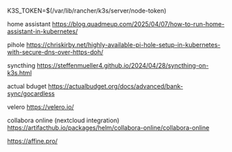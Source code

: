 K3S_TOKEN=$(/var/lib/rancher/k3s/server/node-token)

home assistant
https://blog.quadmeup.com/2025/04/07/how-to-run-home-assistant-in-kubernetes/

pihole
https://chriskirby.net/highly-available-pi-hole-setup-in-kubernetes-with-secure-dns-over-https-doh/

syncthing
https://steffenmueller4.github.io/2024/04/28/syncthing-on-k3s.html

actual bduget
https://actualbudget.org/docs/advanced/bank-sync/gocardless

velero
https://velero.io/

collabora online (nextcloud integration)
https://artifacthub.io/packages/helm/collabora-online/collabora-online

https://affine.pro/